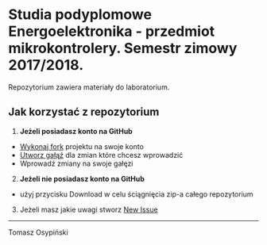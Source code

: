 ﻿# Studia podyplomowe Energoelektronika - przedmiot mikrokontrolery. Semestr zimowy 2017/2018.

Repozytorium zawiera materiały do laboratorium.

## Jak korzystać z repozytorium

1. **Jeżeli posiadasz konto na GitHub**
* [Wykonaj fork][fork] projektu na swoje konto
* [Utworz gałąź][branch] dla zmian które chcesz wprowadzić
* Wprowadź zmiany na swoje gałęzi 
2. **Jeżeli nie posiadasz konto na GitHub**
* użyj przycisku Download w celu ściągnięcia zip-a całego repozytorium
3. Jeżeli masz jakie uwagi stworz [New Issue][is] 

---
Tomasz Osypiński<br></br>

[fork]: https://help.github.com/articles/fork-a-repo/
[branch]: https://help.github.com/articles/creating-and-deleting-branches-within-your-repository/
[pr]: https://help.github.com/articles/about-pull-requests/
[is]: https://help.github.com/articles/creating-an-issue/
